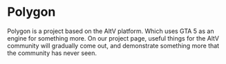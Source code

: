 # Polygon

Polygon is a project based on the AltV platform. Which uses GTA 5 as an engine for something more. On our project page, useful things for the AltV community will gradually come out, and demonstrate something more that the community has never seen.
